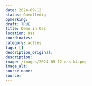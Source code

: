 ```yaml
---
date: 2024-09-12
status: Onvolledig
opmerking: 
draft: TRUE
title: Demo in Oss
location: Oss
coordinates: 
category: acties
tags: []
description_original: 
description: 
image: /images/2024-09-12-oss-k4.png
image_alt: 
source_name: 
source: 
---
```


